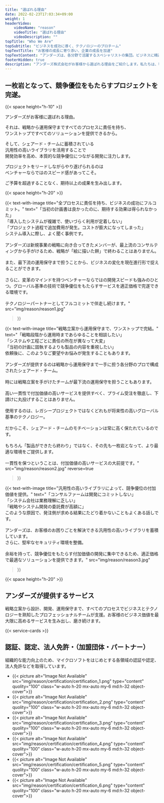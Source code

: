 ```yaml
---
title: "選ばれる理由"
date: 2022-02-23T17:03:34+09:00
weight: 1
headerVideo: 
    videoName: "reason"
    videoTitle: "選ばれる理由"
    videoDescription: ""
topTitle: "Who We Are"
topSubtitle: "ビジネスを成功に導く、テクノロジーのプロチーム"
topTextTitle: "お客様の成長に寄り添い、企業の成長を加速"
topTextContent: "アンダーズは、各分野で活躍するスペシャリストの集団。ビジネスに精通したテクノロジーのプロフェッショナルチームがビジネスの変化をキャッチし、「絵に描いた餅」にならない成功戦略を提案します。そして、グローバル基準の優れた技術を駆使し、効率よくシステム開発に着手。メンバー全員がプレイヤーとして機能する「アンダーズメソッド」で、ビジネスを成功に導くソリューションを適正価格で提供します。"
footerHidden: true
description: "アンダーズ株式会社がお客様から選ばれる理由をご紹介します。私たちは、戦略立案から運用保守まですべてのプロセスに責任を持ち、お客様のビジネス成功のためにテクノロジーパートナーとしてフルコミットします。"
---
```


## 一枚岩となって、競争優位をもたらすプロジェクトを完遂。

{{< space height="h-10" >}}

アンダーズがお客様に選ばれる理由。  

それは、戦略から運用保守まですべてのプロセスに責任を持ち、  
ワンストップですべてのソリューションを提供できるから。  

そして、シェアード・チームに蓄積されている  
汎用性の高いライブラリを活用することで  
開発効率を高め、本質的な競争優位につながる開発に注力します。  

プロジェクトをリードしながらやり遂げられるのは  
ベンチャーならではのスピード感があってこそ。  

ご予算を超過することなく、期待以上の成果を生み出します。  

{{< space height="h-20" >}}

{{< text-with-image 
    title="全プロセスに責任を持ち、ビジネスの成功にフルコミット。"
    text="「当初の計画書は良かったのに、期待する効果は得られなかった」<br>「導入したシステムが複雑で、使いづらく利用が定着しない」<br>「プロジェクト過程で追加費用が発生。コストが膨大になってしまった」<br>システム導入に際し、よく聞く事例です。<br><br>アンダーズは新規事業の戦略に向き合ってきたメンバーが、最上流のコンサルティングから手がけるため、戦略が「絵に描いた餅」で終わることはありません。<br><br>また、最下流の運用保守まで担うことから、ビジネスの変化を現在進行形で捉えることができます。<br><br>さらに、変革のマインドを持つベンチャーならではの開発スピードも強みのひとつ。グローバル基準の技術で競争優位をもたらすサービスを適正価格で完遂できる環境です。<br><br>テクノロジーパートナーとしてフルコミットで伴走し続けます。"
    src="img/reason/reason1.jpg"
>}}

{{< text-with-image 
    title="戦略立案から運用保守まで、ワンストップで完結。"
    text="「戦略段階から運用時まであらゆることを相談したい」<br>「システムや工程ごとに責任の所在が異なって大変」<br>「当初の計画に固執するよりも製品の内容を重視したい」<br>依頼後に、このようなご要望やお悩みが発生することもあります。<br><br>アンダーズが提供するのは戦略から運用保守まで一手に担う各分野のプロで構成されたシェアード・チーム。<br><br>時には戦略立案を手がけたチームが最下流の運用保守を担うこともあります。<br><br>高い一貫性で付加価値の高いサービスを提供すべく、プライム受注を徹底し、下請けに丸投げすることはありません。<br><br>使用するのは、レガシープロジェクトではなくどれもが将来性の高いグローバル基準のテクノロジー。<br><br>だからこそ、シェアード・チームのモチベーションは常に高く保たれているのです。<br><br>もちろん「製品ができたら終わり」ではなく、その先も一枚岩となって、より最適な環境をご提供します。<br><br>一貫性を保つということは、付加価値の高いサービスの大前提です。"
    src="img/reason/reason2.jpg"
    reverse=true
>}}

{{< text-with-image 
    title="汎用性の高いライブラリによって、競争優位の付加価値を提供。"
    text="「コンサルファームは開発にコミットしない」<br>「システム会社は業務理解に乏しい」<br>「戦略やシステム開発の委託費が高額に」<br>このような原因で、発注側が求める結果にたどり着かないこともよくある話しです。<br><br>アンダーズは、お客様のお困りごとを解決できる汎用性の高いライブラリを蓄積しています。<br>さらに、堅牢なセキュリティ環境を整備。<br><br>余裕を持って、競争優位をもたらす付加価値の開発に集中できるため、適正価格で最適なソリューションを提供できます。"
    src="img/reason/reason3.jpg"
>}}

{{< space height="h-20" >}}

## アンダーズが提供するサービス

戦略立案から設計、開発、運用保守まで、すべてのプロセスでビジネスとテクノロジーを熟知したプロフェッショナルチームが支援。お客様のビジネス価値を最大限に高めるサービスを生み出し、磨き続けます。

{{< service-cards >}}

## 認証、認定、法人免許・（加盟団体・パートナー）

組織的な能力向上のため、マイクロソフトをはじめとする各領域の認証や認定、法人免許などを取得しています。

<ul class="grid md:grid-cols-3 sm:grid-cols-2 md:gap-4 mt-10">

<li class="flex flex-col justify-center">
{{< picture alt="Image Not Available" src="img/reason/certification/certification_1.png" type="content" quolity="100" class="w-auto h-20 mx-auto my-6 md:h-32 object-cover">}}
</li>

<li class="flex flex-col justify-center">
{{< picture alt="Image Not Available" src="img/reason/certification/certification_2.png" type="content" quolity="100" class="w-auto h-20 mx-auto my-6 md:h-32 object-cover">}}
</li>

<li class="flex flex-col justify-center">
{{< picture alt="Image Not Available" src="img/reason/certification/certification_3.png" type="content" quolity="100" class="w-auto h-20 mx-auto my-6 md:h-32 object-cover">}}
</li>

<li class="flex flex-col justify-center">
{{< picture alt="Image Not Available" src="img/reason/certification/certification_4.png" type="content" quolity="100" class="w-auto h-20 mx-auto my-6 md:h-32 object-cover">}}
</li>

<li class="flex flex-col justify-center">
{{< picture alt="Image Not Available" src="img/reason/certification/certification_5.png" type="content" quolity="100" class="w-auto h-20 mx-auto my-6 md:h-32 object-cover">}}
</li>

<li class="flex flex-col justify-center">
{{< picture alt="Image Not Available" src="img/reason/certification/certification_6.png" type="content" quolity="100" class="w-auto h-20 mx-auto my-6 md:h-32 object-cover">}}
</li>


</ul>